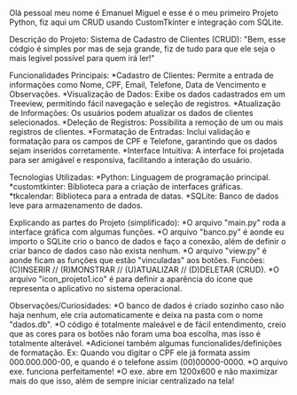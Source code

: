 Olá pessoal meu nome é Emanuel Miguel e esse é o meu primeiro Projeto Python, fiz aqui um CRUD usando CustomTkinter e integração com SQLite. 

Descrição do Projeto: Sistema de Cadastro de Clientes (CRUD):
"Bem, esse códgio é simples por mas de seja grande, fiz de tudo para que ele seja o mais legivel possível para quem irá ler!"

Funcionalidades Principais:
*Cadastro de Clientes: Permite a entrada de informações como Nome, CPF, Email, Telefone, Data de Vencimento e Observações.
*Visualização de Dados: Exibe os dados cadastrados em um Treeview, permitindo fácil navegação e seleção de registros.
*Atualização de Informações: Os usuários podem atualizar os dados de clientes selecionados.
*Deleção de Registros: Possibilita a remoção de um ou mais registros de clientes.
*Formatação de Entradas: Inclui validação e formatação para os campos de CPF e Telefone, garantindo que os dados sejam inseridos corretamente.
*Interface Intuitiva: A interface foi projetada para ser amigável e responsiva, facilitando a interação do usuário.

Tecnologias Utilizadas:
*Python: Linguagem de programação principal.
*customtkinter: Biblioteca para a criação de interfaces gráficas.
*tkcalendar: Biblioteca para a entrada de datas.
*SQLite: Banco de dados leve para armazenamento de dados.

Explicando as partes do Projeto (simplificado): 
*O arquivo "main.py" roda a interface gráfica com algumas funções.
*O arquivo "banco.py" é aonde eu importo o SQLite crio o banco de dados e faço a conexão, além de definir o criar banco de dados caso não exista nenhum.
*O arquivo "view.py" é aonde ficam as funções que estão "vinculadas" aos botões. Funcões: (C)INSERIR // (R)MONSTRAR // (U)ATUALIZAR // (D)DELETAR (CRUD).
*O arquivo "icon_projeto1.ico" é para definir a aparência do ícone que representa o aplicativo no sistema operacional.

Observações/Curiosidades:
*O banco de dados é criado sozinho caso não haja nenhum, ele cria automaticamente e deixa na pasta com o nome "dados.db".
*O código é totalmente maleável e de fácil entendimento, creio que as cores para os botões não foram uma boa escolha, mas isso é totalmente alterável.
*Adicionei também algumas funcionalides/definições de formatação. Ex: Quando vou digitar o CPF ele já formata assim 000.000.000-00, e quando é o telefone assim (00)00000-0000.
*O arquivo exe. funciona perfeitamente!
*O exe. abre em 1200x600 e não maximizar mais do que isso, além de sempre iniciar centralizado na tela!
